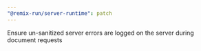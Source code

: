 ```yaml
---
"@remix-run/server-runtime": patch
---
```


Ensure un-sanitized server errors are logged on the server during document requests
